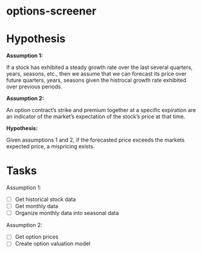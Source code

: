 # options-screener

# Hypothesis

<b>Assumption 1:</b>

If a stock has exhibited a steady growth rate over the last several quarters, years, seasons, etc., then we assume that we can forecast its price over future quarters, years, seasons given the histrocal growth rate exhibited over previous periods.

<b>Assumption 2:</b>

An option contract’s strike and premium together at a specific expiration are an indicator of the market’s expectation of the stock’s price at that time.

<b>Hypothesis:</b>

Given assumptions 1 and 2, if the forecasted price exceeds the markets expected price, a mispricing exists.

# Tasks

Assumption 1:

- [ ] Get historical stock data
- [ ] Get monthly data
- [ ] Organize monthly data into seasonal data

Assumption 2:

- [ ] Get option prices
- [ ] Create option valuation model
